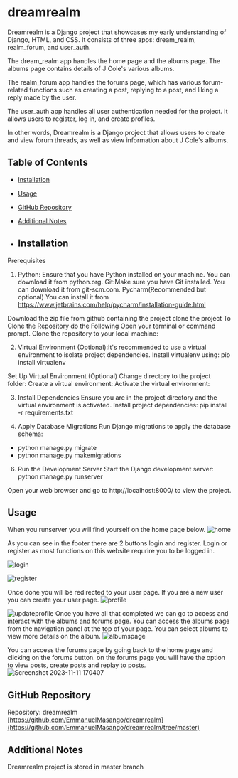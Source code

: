 # dreamrealm

Dreamrealm is a Django project that showcases my early understanding of Django, HTML, and CSS. It consists of three apps: dream_realm, realm_forum, and user_auth.

The dream_realm app handles the home page and the albums page. The albums page contains details of J Cole's various albums.

The realm_forum app handles the forums page, which has various forum-related functions such as creating a post, replying to a post, and liking a reply made by the user.

The user_auth app handles all user authentication needed for the project. It allows users to register, log in, and create profiles.

In other words, Dreamrealm is a Django project that allows users to create and view forum threads, as well as view information about J Cole's albums.

## Table of Contents

- [Installation](#installation)
- [Usage](#usage)
- [GitHub Repository](#github-repository)
- [Additional Notes](#additional-notes)

- ## Installation

Prerequisites
1. Python: Ensure that you have Python installed on your machine. You can download it from python.org.
   Git:Make sure you have Git installed. You can download it from git-scm.com.
   Pycharm(Recommended but optional) You can install it from https://www.jetbrains.com/help/pycharm/installation-guide.html

Download the zip file from github containing the project clone the project
To Clone the Repository do the Following 
Open your terminal or command prompt.
Clone the repository to your local machine:

2. Virtual Environment (Optional):It's recommended to use a virtual environment to isolate project dependencies. Install virtualenv using: pip install virtualenv


Set Up Virtual Environment (Optional)
Change directory to the project folder:
Create a virtual environment:
Activate the virtual environment:

3. Install Dependencies 
Ensure you are in the project directory and the virtual environment is activated.
Install project dependencies:
pip install -r requirements.txt

4. Apply Database Migrations
Run Django migrations to apply the database schema:
- python manage.py migrate
- python manage.py makemigrations

6. Run the Development Server
Start the Django development server:
python manage.py runserver

Open your web browser and go to http://localhost:8000/ to view the project.


## Usage
When you runserver you will find yourself on the home page below.
![home](https://github.com/EmmanuelMasango/dreamrealm/assets/115074093/f5f72e80-9691-4f2f-950d-a80f3a017409)

As you can see in the footer there are 2 buttons login and register.
Login or register as most functions on this website requrire you to be logged in.

![login](https://github.com/EmmanuelMasango/dreamrealm/assets/115074093/ec8d8652-8530-4357-a2bc-352e6ccd2c0c)

![register](https://github.com/EmmanuelMasango/dreamrealm/assets/115074093/c6923d6c-ccd0-4533-b245-6d5c7e6da160)

Once done you will be redirected to your user page. If you are a new user you can create your user page.
![profile](https://github.com/EmmanuelMasango/dreamrealm/assets/115074093/ca2f3b82-2d2d-4d4c-b852-ab8ead732407)

![updateprofile](https://github.com/EmmanuelMasango/dreamrealm/assets/115074093/2e6dabf1-6578-41c3-9698-c3e7e20fd3db)
Once you have all that completed we can go to access and interact with the albums and forums page. You can access the albums page from the navigation panel at the top of your page. You can select albums to view more details on the album.
![albumspage](https://github.com/EmmanuelMasango/dreamrealm/assets/115074093/b66d8e4f-b465-4715-8f9c-3282a49885ca)

You can access the forums page by going back to the home page and clicking on the forums button. on the forums page you will have the option to view posts, create posts and replay to posts. 
![Screenshot 2023-11-11 170407](https://github.com/EmmanuelMasango/dreamrealm/assets/115074093/ec0f91b8-36bd-4b68-ad61-262d41c80332)

## GitHub Repository

Repository: dreamrealm
[https://github.com/EmmanuelMasango/dreamrealm](https://github.com/EmmanuelMasango/dreamrealm/tree/master)

## Additional Notes 
Dreamrealm project is stored in master branch 

